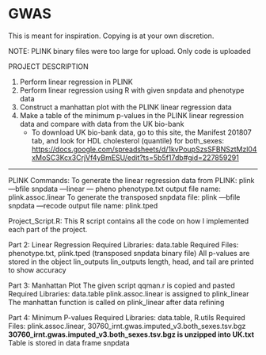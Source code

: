 # GWAS
This is meant for inspiration. Copying is at your own discretion.

NOTE: PLINK binary files were too large for upload. Only code is uploaded

PROJECT DESCRIPTION
1) Perform linear regression in PLINK
2) Perform linear regression using R with given snpdata and phenotype data
3) Construct a manhattan plot with the PLINK linear regression data
4) Make a table of the minimum p-values in the PLINK linear regression data and compare with data from the UK bio-bank 
	* To download UK bio-bank data, go to this site, the Manifest 201807 tab, and look for HDL cholesterol (quantile) for both_sexes: https://docs.google.com/spreadsheets/d/1kvPoupSzsSFBNSztMzl04xMoSC3Kcx3CrjVf4yBmESU/edit?ts=5b5f17db#gid=227859291 

------------------------------------------------------------------------------------
PLINK Commands:
To generate the linear regression data from PLINK:
  plink —bfile snpdata —linear — pheno phenotype.txt
	  output file name: plink.assoc.linear
To generate the transposed snpdata file:
  plink —bfile snpdata —recode 
	  output file name: plink.tped

Project_Script.R:
This R script contains all the code on how I implemented each part of the project.

Part 2: Linear Regression
  Required Libraries: data.table
  Required Files: phenotype.txt, plink.tped (transposed snpdata binary file)
  All p-values are stored in the object lin_outputs
	lin_outputs length, head, and tail are printed to show accuracy

Part 3: Manhattan Plot
  The given script qqman.r is copied and pasted
  Required Libraries: data.table
  plink.assoc.linear is assigned to plink_linear
  The manhattan function is called on plink_linear after data refining

Part 4: Minimum P-values
  Required Libraries: data.table, R.utils
  Required Files: plink.assoc.linear, 30760_irnt.gwas.imputed_v3.both_sexes.tsv.bgz
        **30760_irnt.gwas.imputed_v3.both_sexes.tsv.bgz is unzipped into UK.txt**
  Table is stored in data frame snpdata
